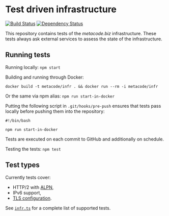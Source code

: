 # Test driven infrastructure

[![Build Status](https://travis-ci.org/wiktor-k/infrastructure-tests.svg?branch=master)](https://travis-ci.org/wiktor-k/infrastructure-tests) [![Dependency Status](https://dependencyci.com/github/wiktor-k/infrastructure-tests/badge)](https://dependencyci.com/github/wiktor-k/infrastructure-tests)

This repository contains tests of the *metacode.biz* infrastructure.
These tests always ask external services to assess the state of the infrastructure.

## Running tests

Running locally: `npm start`

Building and running through Docker:

    docker build -t metacode/infr . && docker run --rm -i metacode/infr

Or the same via npm alias: `npm run start-in-docker`

Putting the following script in `.git/hooks/pre-push` ensures that tests
pass locally before pushing them into the repository:

    #!/bin/bash

    npm run start-in-docker

Tests are executed on each commit to GitHub and additionally on schedule.

Testing the tests: `npm test`

## Test types

Currently tests cover:

  * HTTP/2 with [ALPN][ALPN],
  * IPv6 support,
  * [TLS configuration][SSLLABS].

See [`infr.ts`](infr.ts) for a complete list of supported tests.

[ALPN]: https://en.wikipedia.org/wiki/Application-Layer_Protocol_Negotiation
[SSLLABS]: https://www.ssllabs.com/ssltest/
